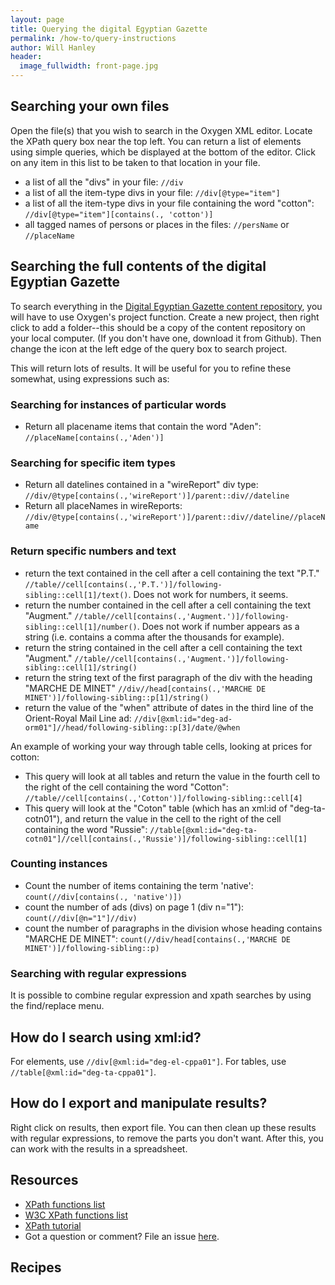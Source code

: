 ```yaml
---
layout: page
title: Querying the digital Egyptian Gazette
permalink: /how-to/query-instructions
author: Will Hanley
header:
  image_fullwidth: front-page.jpg
---
```

## Searching your own files

Open the file(s) that you wish to search in the Oxygen XML editor. Locate the XPath query box near the top left. You can return a list of elements using simple queries, which be displayed at the bottom of the editor. Click on any item in this list to be taken to that location in your file.

- a list of all the "divs" in your file: `//div`
- a list of all the item-type divs in your file: `//div[@type="item"]`
- a list of all the item-type divs in your file containing the word "cotton": `//div[@type="item"][contains(., 'cotton')]`
- all tagged names of persons or places in the files: `//persName` or `//placeName`

<!--- how to deal with case sensitive searches? --->

## Searching the full contents of the digital Egyptian Gazette

To search everything in the [Digital Egyptian Gazette content repository](https://github.com/dig-eg-gaz/content), you will have to use Oxygen's project function. Create a new project, then right click to add a folder--this should be a copy of the content repository on your local computer. (If you don't have one, download it from Github). Then change the icon at the left edge of the query box to search project.

This will return lots of results. It will be useful for you to refine these somewhat, using expressions such as:

### Searching for instances of particular words
- Return all placename items that contain the word "Aden": `//placeName[contains(.,'Aden')]`

### Searching for specific item types
- Return all datelines contained in a "wireReport" div type: `//div/@type[contains(.,'wireReport')]/parent::div//dateline`
- Return all placeNames in wireReports: `//div/@type[contains(.,'wireReport')]/parent::div//dateline//placeName`

### Return specific numbers and text
- return the text contained in the cell after a cell containing the text "P.T." `//table//cell[contains(.,'P.T.')]/following-sibling::cell[1]/text()`. Does not work for numbers, it seems.
- return the number contained in the cell after a cell containing the text "Augment." `//table//cell[contains(.,'Augment.')]/following-sibling::cell[1]/number()`. Does not work if number appears as a string (i.e. contains a comma after the thousands for example).
- return the string contained in the cell after a cell containing the text "Augment." `//table//cell[contains(.,'Augment.')]/following-sibling::cell[1]/string()`
- return the string text of the first paragraph of the div with the heading "MARCHE DE MINET" `//div//head[contains(.,'MARCHE DE MINET')]/following-sibling::p[1]/string()`
- return the value of the "when" attribute of dates in the third line of the Orient-Royal Mail Line ad: `//div[@xml:id="deg-ad-orm01"]//head/following-sibling::p[3]/date/@when`

An example of working your way through table cells, looking at prices for cotton:

- This query will look at all tables and return the value in the fourth cell to the right of the cell containing the word "Cotton": `//table//cell[contains(.,'Cotton')]/following-sibling::cell[4]`
- This query will look at the "Coton" table (which has an xml:id of "deg-ta-cotn01"), and return the value in the cell to the right of the cell containing the word "Russie":  `//table[@xml:id="deg-ta-cotn01"]//cell[contains(.,'Russie')]/following-sibling::cell[1]`

### Counting instances
- Count the number of items containing the term 'native': `count(//div[contains(., 'native')])`
- count the number of ads (divs) on page 1 (div n="1"): `count(//div[@n="1"]//div)`
- count the number of paragraphs in the division whose heading contains "MARCHE DE MINET": `count(//div/head[contains(.,'MARCHE DE MINET')]/following-sibling::p)`

### Searching with regular expressions
It is possible to combine regular expression and xpath searches by using the find/replace menu. <!--- explain further --->

## How do I search using xml:id?

For elements, use `//div[@xml:id="deg-el-cppa01"]`. For tables, use `//table[@xml:id="deg-ta-cppa01"]`.

## How do I export and manipulate results?

Right click on results, then export file. You can then clean up these results with regular expressions, to remove the parts you don't want. After this, you can work with the results in a spreadsheet.

## Resources

- [XPath functions list](http://www.w3schools.com/xml/xsl_functions.asp)
- [W3C XPath functions list](https://www.w3.org/TR/2010/REC-xpath-functions-20101214/#func-number)
- [XPath tutorial](http://www.w3schools.com/xml/xpath_intro.asp)
- Got a question or comment? File an issue [here](https://github.com/dig-eg-gaz/dig-eg-gaz.github.io/blob/master/_pages/how-to/query-instructions.md).

## Recipes
